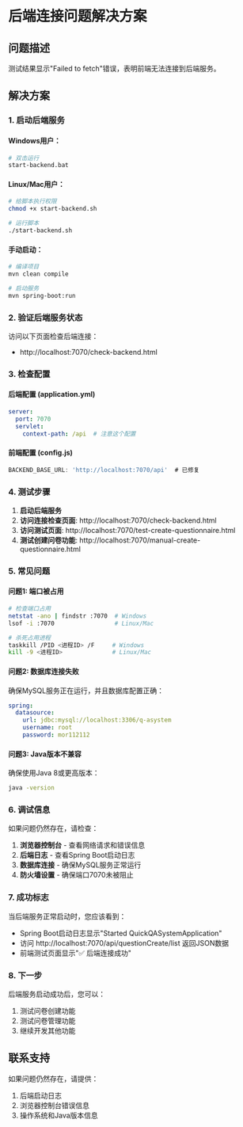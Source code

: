 # 后端连接问题解决方案

## 问题描述
测试结果显示"Failed to fetch"错误，表明前端无法连接到后端服务。

## 解决方案

### 1. 启动后端服务

#### Windows用户：
```bash
# 双击运行
start-backend.bat
```

#### Linux/Mac用户：
```bash
# 给脚本执行权限
chmod +x start-backend.sh

# 运行脚本
./start-backend.sh
```

#### 手动启动：
```bash
# 编译项目
mvn clean compile

# 启动服务
mvn spring-boot:run
```

### 2. 验证后端服务状态

访问以下页面检查后端连接：
- http://localhost:7070/check-backend.html

### 3. 检查配置

#### 后端配置 (application.yml)
```yaml
server:
  port: 7070
  servlet:
    context-path: /api  # 注意这个配置
```

#### 前端配置 (config.js)
```javascript
BACKEND_BASE_URL: 'http://localhost:7070/api'  # 已修复
```

### 4. 测试步骤

1. **启动后端服务**
2. **访问连接检查页面**: http://localhost:7070/check-backend.html
3. **访问测试页面**: http://localhost:7070/test-create-questionnaire.html
4. **测试创建问卷功能**: http://localhost:7070/manual-create-questionnaire.html

### 5. 常见问题

#### 问题1: 端口被占用
```bash
# 检查端口占用
netstat -ano | findstr :7070  # Windows
lsof -i :7070                 # Linux/Mac

# 杀死占用进程
taskkill /PID <进程ID> /F     # Windows
kill -9 <进程ID>              # Linux/Mac
```

#### 问题2: 数据库连接失败
确保MySQL服务正在运行，并且数据库配置正确：
```yaml
spring:
  datasource:
    url: jdbc:mysql://localhost:3306/q-asystem
    username: root
    password: mor112112
```

#### 问题3: Java版本不兼容
确保使用Java 8或更高版本：
```bash
java -version
```

### 6. 调试信息

如果问题仍然存在，请检查：

1. **浏览器控制台** - 查看网络请求和错误信息
2. **后端日志** - 查看Spring Boot启动日志
3. **数据库连接** - 确保MySQL服务正常运行
4. **防火墙设置** - 确保端口7070未被阻止

### 7. 成功标志

当后端服务正常启动时，您应该看到：
- Spring Boot启动日志显示"Started QuickQASystemApplication"
- 访问 http://localhost:7070/api/questionCreate/list 返回JSON数据
- 前端测试页面显示"✅ 后端连接成功"

### 8. 下一步

后端服务启动成功后，您可以：
1. 测试问卷创建功能
2. 测试问卷管理功能
3. 继续开发其他功能

## 联系支持

如果问题仍然存在，请提供：
1. 后端启动日志
2. 浏览器控制台错误信息
3. 操作系统和Java版本信息 